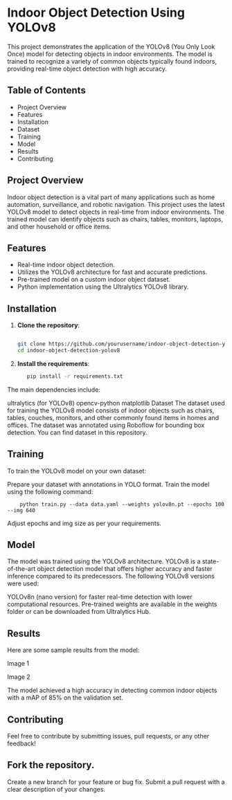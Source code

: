 # Indoor Object Detection Using YOLOv8

This project demonstrates the application of the YOLOv8 (You Only Look Once) model for detecting objects in indoor environments. The model is trained to recognize a variety of common objects typically found indoors, providing real-time object detection with high accuracy.

## Table of Contents
- Project Overview
- Features
- Installation
- Dataset
- Training
- Model
- Results
- Contributing

## Project Overview
Indoor object detection is a vital part of many applications such as home automation, surveillance, and robotic navigation. This project uses the latest YOLOv8 model to detect objects in real-time from indoor environments. The trained model can identify objects such as chairs, tables, monitors, laptops, and other household or office items.

## Features
- Real-time indoor object detection.
- Utilizes the YOLOv8 architecture for fast and accurate predictions.
- Pre-trained model on a custom indoor object dataset.
- Python implementation using the Ultralytics YOLOv8 library.
  
## Installation


1. **Clone the repository**:
   ```bash
   
   git clone https://github.com/yourusername/indoor-object-detection-yolov8.git
   cd indoor-object-detection-yolov8
2. **Install the requirements**:
   ```bash
      pip install -r requirements.txt
   
The main dependencies include:

  ultralytics (for YOLOv8)
  opencv-python
  matplotlib
  Dataset
The dataset used for training the YOLOv8 model consists of indoor objects such as chairs, tables, couches, monitors, and other commonly found items in homes and offices. The dataset was annotated using Roboflow for bounding box detection. You can find dataset in this repository.

## Training
To train the YOLOv8 model on your own dataset:

Prepare your dataset with annotations in YOLO format.
Train the model using the following command:

```
    python train.py --data data.yaml --weights yolov8n.pt --epochs 100 --img 640
```

Adjust epochs and img size as per your requirements.

## Model
The model was trained using the YOLOv8 architecture. YOLOv8 is a state-of-the-art object detection model that offers higher accuracy and faster inference compared to its predecessors. The following YOLOv8 versions were used:

YOLOv8n (nano version) for faster real-time detection with lower computational resources.
Pre-trained weights are available in the weights folder or can be downloaded from Ultralytics Hub.
## Results
Here are some sample results from the model:

Image 1

Image 2

The model achieved a high accuracy in detecting common indoor objects with a mAP of 85% on the validation set.

## Contributing
Feel free to contribute by submitting issues, pull requests, or any other feedback!

## Fork the repository.
Create a new branch for your feature or bug fix.
Submit a pull request with a clear description of your changes.
